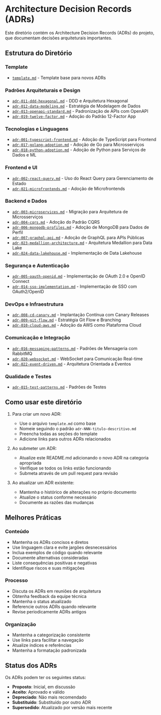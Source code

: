 # Architecture Decision Records (ADRs)

Este diretório contém os Architecture Decision Records (ADRs) do projeto, que documentam decisões arquiteturais importantes.

## Estrutura do Diretório

### Template
- [`template.md`](template.md) - Template base para novos ADRs

### Padrões Arquiteturais e Design
- [`adr-011-ddd-hexagonal.md`](adr-011-ddd-hexagonal.md) - DDD e Arquitetura Hexagonal
- [`adr-012-data-modeling.md`](adr-012-data-modeling.md) - Estratégia de Modelagem de Dados
- [`adr-013-openapi-standard.md`](adr-013-openapi-standard.md) - Padronização de APIs com OpenAPI
- [`adr-019-twelve-factor.md`](adr-019-twelve-factor.md) - Adoção do Padrão 12-Factor App

### Tecnologias e Linguagens
- [`adr-001-typescript-frontend.md`](adr-001-typescript-frontend.md) - Adoção de TypeScript para Frontend
- [`adr-017-golang-adoption.md`](adr-017-golang-adoption.md) - Adoção de Go para Microsserviços
- [`adr-018-python-adoption.md`](adr-018-python-adoption.md) - Adoção de Python para Serviços de Dados e ML

### Frontend e UI
- [`adr-002-react-query.md`](adr-002-react-query.md) - Uso do React Query para Gerenciamento de Estado
- [`adr-021-microfrontends.md`](adr-021-microfrontends.md) - Adoção de Microfrontends

### Backend e Dados
- [`adr-003-microservices.md`](adr-003-microservices.md) - Migração para Arquitetura de Microsserviços
- [`adr-004-cqrs.md`](adr-004-cqrs.md) - Adoção do Padrão CQRS
- [`adr-006-mongodb-profiles.md`](adr-006-mongodb-profiles.md) - Adoção de MongoDB para Dados de Perfil
- [`adr-007-graphql-api.md`](adr-007-graphql-api.md) - Adoção de GraphQL para APIs Públicas
- [`adr-023-medallion-architecture.md`](adr-023-medallion-architecture.md) - Arquitetura Medallion para Data Lake
- [`adr-024-data-lakehouse.md`](adr-024-data-lakehouse.md) - Implementação de Data Lakehouse

### Segurança e Autenticação
- [`adr-005-oauth-openid.md`](adr-005-oauth-openid.md) - Implementação de OAuth 2.0 e OpenID Connect
- [`adr-014-sso-implementation.md`](adr-014-sso-implementation.md) - Implementação de SSO com OAuth2/OpenID

### DevOps e Infraestrutura
- [`adr-008-cd-canary.md`](adr-008-cd-canary.md) - Implantação Contínua com Canary Releases
- [`adr-009-git-flow.md`](adr-009-git-flow.md) - Estratégia Git Flow e Branching
- [`adr-010-cloud-aws.md`](adr-010-cloud-aws.md) - Adoção da AWS como Plataforma Cloud

### Comunicação e Integração
- [`adr-016-messaging-patterns.md`](adr-016-messaging-patterns.md) - Padrões de Mensageria com RabbitMQ
- [`adr-020-websocket.md`](adr-020-websocket.md) - WebSocket para Comunicação Real-time
- [`adr-022-event-driven.md`](adr-022-event-driven.md) - Arquitetura Orientada a Eventos

### Qualidade e Testes
- [`adr-015-test-patterns.md`](adr-015-test-patterns.md) - Padrões de Testes

## Como usar este diretório

1. Para criar um novo ADR:
   - Use o arquivo `template.md` como base
   - Nomeie seguindo o padrão `adr-NNN-titulo-descritivo.md`
   - Preencha todas as seções do template
   - Adicione links para outros ADRs relacionados

2. Ao submeter um ADR:
   - Atualize este README.md adicionando o novo ADR na categoria apropriada
   - Verifique se todos os links estão funcionando
   - Submeta através de um pull request para revisão

3. Ao atualizar um ADR existente:
   - Mantenha o histórico de alterações no próprio documento
   - Atualize o status conforme necessário
   - Documente as razões das mudanças

## Melhores Práticas

### Conteúdo
- Mantenha os ADRs concisos e diretos
- Use linguagem clara e evite jargões desnecessários
- Inclua exemplos de código quando relevante
- Documente alternativas consideradas
- Liste consequências positivas e negativas
- Identifique riscos e suas mitigações

### Processo
- Discuta os ADRs em reuniões de arquitetura
- Obtenha feedback da equipe técnica
- Mantenha o status atualizado
- Referencie outros ADRs quando relevante
- Revise periodicamente ADRs antigos

### Organização
- Mantenha a categorização consistente
- Use links para facilitar a navegação
- Atualize índices e referências
- Mantenha a formatação padronizada

## Status dos ADRs

Os ADRs podem ter os seguintes status:
- **Proposto**: Inicial, em discussão
- **Aceito**: Aprovado e válido
- **Depreciado**: Não mais recomendado
- **Substituído**: Substituído por outro ADR
- **Supersedido**: Atualizado por versão mais recente 